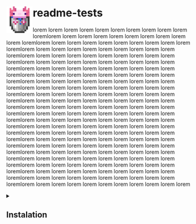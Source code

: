 # readme-tests <img src="https://raw.githubusercontent.com/kuchowiczp/readme-tests/main/test-swmimng.svg" style="width: 70px; height: 70px;" align="left"/>
 lorem lorem lorem lorem lorem lorem lorem lorem lorem lorem loremlorem lorem lorem lorem lorem lorem lorem lorem lorem lorem loremlorem lorem lorem lorem lorem lorem lorem lorem lorem lorem loremlorem lorem lorem lorem lorem lorem lorem lorem lorem lorem loremlorem lorem lorem lorem lorem lorem lorem lorem lorem lorem loremlorem lorem lorem lorem lorem lorem lorem lorem lorem lorem loremlorem lorem lorem lorem lorem lorem lorem lorem lorem lorem loremlorem lorem lorem lorem lorem lorem lorem lorem lorem lorem loremlorem lorem lorem lorem lorem lorem lorem lorem lorem lorem loremlorem lorem lorem lorem lorem lorem lorem lorem lorem lorem loremlorem lorem lorem lorem lorem lorem lorem lorem lorem lorem loremlorem lorem lorem lorem lorem lorem lorem lorem lorem lorem loremlorem lorem lorem lorem lorem lorem lorem lorem lorem lorem loremlorem lorem lorem lorem lorem lorem lorem lorem lorem lorem loremlorem lorem lorem lorem lorem lorem lorem lorem lorem lorem loremlorem lorem lorem lorem lorem lorem lorem lorem lorem lorem loremlorem lorem lorem lorem lorem lorem lorem lorem lorem lorem loremlorem lorem lorem lorem lorem lorem lorem lorem lorem lorem loremlorem lorem lorem lorem lorem lorem lorem lorem lorem lorem loremlorem lorem lorem lorem lorem lorem lorem lorem lorem lorem loremlorem lorem lorem lorem lorem lorem lorem lorem lorem lorem loremlorem lorem lorem lorem lorem lorem lorem lorem lorem lorem loremlorem lorem lorem lorem lorem lorem lorem lorem lorem lorem loremlorem lorem lorem lorem lorem lorem lorem lorem lorem lorem loremlorem lorem lorem lorem lorem lorem lorem lorem lorem lorem lorem


<details><summary><h2>Instalation</h2></summary>
<p>

### Requirements

you need a and be

### might as well try

a b c

</p>
</details>

